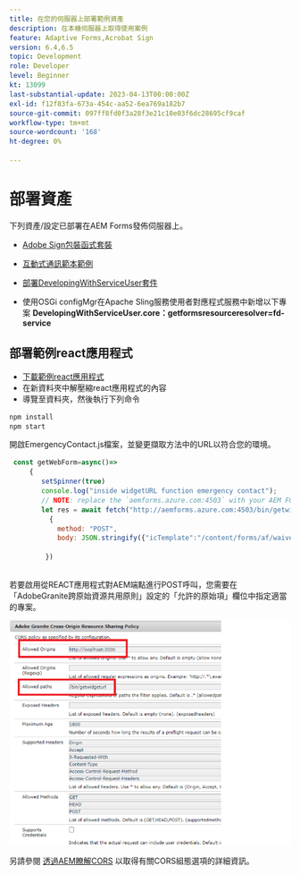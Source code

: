 ```yaml
---
title: 在您的伺服器上部署範例資產
description: 在本機伺服器上取得使用案例
feature: Adaptive Forms,Acrobat Sign
version: 6.4,6.5
topic: Development
role: Developer
level: Beginner
kt: 13099
last-substantial-update: 2023-04-13T00:00:00Z
exl-id: f12f83fa-673a-454c-aa52-6ea769a182b7
source-git-commit: 097ff8fd0f3a28f3e21c10e03f6dc28695cf9caf
workflow-type: tm+mt
source-wordcount: '168'
ht-degree: 0%

---
```


# 部署資產

下列資產/設定已部署在AEM Forms發佈伺服器上。

* [Adobe Sign包裝函式套裝](assets/AcrobatSign.core-1.0.0-SNAPSHOT.jar)

* [互動式通訊範本範例](assets/waiver-interactive-communication.zip)
* [部署DevelopingWithServiceUser套件](https://experienceleague.adobe.com/docs/experience-manager-learn/assets/developingwithserviceuser.zip)
* 使用OSGi configMgr在Apache Sling服務使用者對應程式服務中新增以下專案
  **DevelopingWithServiceUser.core：getformsresourceresolver=fd-service**

## 部署範例react應用程式

* [下載範例react應用程式](assets/mult-step-form1.zip)
* 在新資料夾中解壓縮react應用程式的內容
* 導覽至資料夾，然後執行下列命令

```java
npm install
npm start
```

開啟EmergencyContact.js檔案，並變更擷取方法中的URL以符合您的環境。


```javascript
 const getWebForm=async()=>
     {
        setSpinner(true)
        console.log("inside widgetURL function emergency contact");
        // NOTE: replace the `aemforms.azure.com:4503` with your AEM FORM server
        let res = await fetch("http://aemforms.azure.com:4503/bin/getwidgeturl",
          {
            method: "POST",
            body: JSON.stringify({"icTemplate":"/content/forms/af/waiver/waiver/channels/print","waiver":formData})
                     
         })
 
```

若要啟用從REACT應用程式對AEM端點進行POST呼叫，您需要在「AdobeGranite跨原始資源共用原則」設定的「允許的原始項」欄位中指定適當的專案。

![cors — 設定](assets/cors-settings.png)

另請參閱 [透過AEM瞭解CORS](https://experienceleague.adobe.com/docs/experience-manager-learn/foundation/security/understand-cross-origin-resource-sharing.html) 以取得有關CORS組態選項的詳細資訊。
